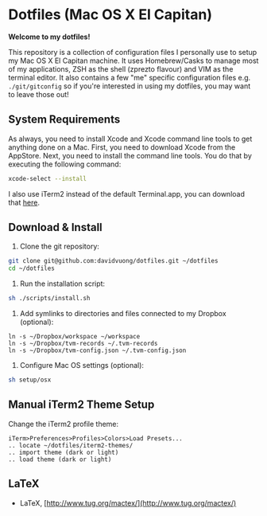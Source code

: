 # Dotfiles (Mac OS X El Capitan)

**Welcome to my dotfiles!**

This repository is a collection of configuration files I personally use to setup my Mac OS X El Capitan machine. It uses Homebrew/Casks to manage most of my applications, ZSH as the shell (zprezto flavour) and VIM as the terminal editor. It also contains a few "me" specific configuration files e.g. `./git/gitconfig` so if you're interested in using my dotfiles, you may want to leave those out!

## System Requirements

As always, you need to install Xcode and Xcode command line tools to get anything done on a Mac. First, you need to download Xcode from the AppStore. Next, you need to install the command line tools. You do that by executing the following command:

```bash
xcode-select --install
```

I also use iTerm2 instead of the default Terminal.app, you can download that [here](http://iterm2.com/downloads.html).

## Download & Install

1. Clone the git repository:

  ```bash
  git clone git@github.com:davidvuong/dotfiles.git ~/dotfiles
  cd ~/dotfiles
  ```

1. Run the installation script:

  ```bash
  sh ./scripts/install.sh
  ```

1. Add symlinks to directories and files connected to my Dropbox (optional):

  ```
  ln -s ~/Dropbox/workspace ~/workspace
  ln -s ~/Dropbox/tvm-records ~/.tvm-records
  ln -s ~/Dropbox/tvm-config.json ~/.tvm-config.json
  ```

1. Configure Mac OS settings (optional):

  ```bash
  sh setup/osx
  ```

## Manual iTerm2 Theme Setup

Change the iTerm2 profile theme:

  ```
  iTerm>Preferences>Profiles>Colors>Load Presets...
  .. locate ~/dotfiles/iterm2-themes/
  .. import theme (dark or light)
  .. load theme (dark or light)
  ```

## LaTeX

* LaTeX, [http://www.tug.org/mactex/](http://www.tug.org/mactex/)
